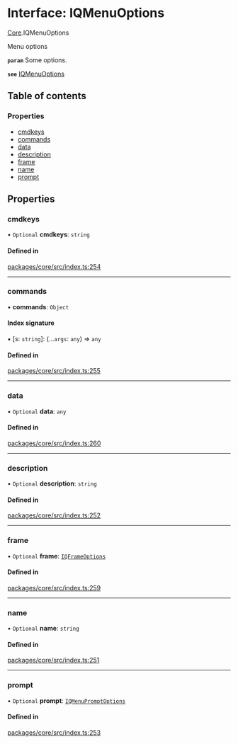 # Interface: IQMenuOptions

[Core](../modules/Core.md).IQMenuOptions

Menu options

**`param`** Some options.

**`see`** [IQMenuOptions](Core.IQMenuOptions.md)

## Table of contents

### Properties

- [cmdkeys](Core.IQMenuOptions.md#cmdkeys)
- [commands](Core.IQMenuOptions.md#commands)
- [data](Core.IQMenuOptions.md#data)
- [description](Core.IQMenuOptions.md#description)
- [frame](Core.IQMenuOptions.md#frame)
- [name](Core.IQMenuOptions.md#name)
- [prompt](Core.IQMenuOptions.md#prompt)

## Properties

### cmdkeys

• `Optional` **cmdkeys**: `string`

#### Defined in

[packages/core/src/index.ts:254](https://github.com/iniquitybbs/iniquity/blob/29195b9/packages/core/src/index.ts#L254)

___

### commands

• **commands**: `Object`

#### Index signature

▪ [s: `string`]: (...`args`: `any`) => `any`

#### Defined in

[packages/core/src/index.ts:255](https://github.com/iniquitybbs/iniquity/blob/29195b9/packages/core/src/index.ts#L255)

___

### data

• `Optional` **data**: `any`

#### Defined in

[packages/core/src/index.ts:260](https://github.com/iniquitybbs/iniquity/blob/29195b9/packages/core/src/index.ts#L260)

___

### description

• `Optional` **description**: `string`

#### Defined in

[packages/core/src/index.ts:252](https://github.com/iniquitybbs/iniquity/blob/29195b9/packages/core/src/index.ts#L252)

___

### frame

• `Optional` **frame**: [`IQFrameOptions`](Core.IQFrameOptions.md)

#### Defined in

[packages/core/src/index.ts:259](https://github.com/iniquitybbs/iniquity/blob/29195b9/packages/core/src/index.ts#L259)

___

### name

• `Optional` **name**: `string`

#### Defined in

[packages/core/src/index.ts:251](https://github.com/iniquitybbs/iniquity/blob/29195b9/packages/core/src/index.ts#L251)

___

### prompt

• `Optional` **prompt**: [`IQMenuPromptOptions`](Core.IQMenuPromptOptions.md)

#### Defined in

[packages/core/src/index.ts:253](https://github.com/iniquitybbs/iniquity/blob/29195b9/packages/core/src/index.ts#L253)
